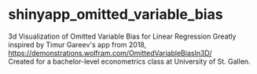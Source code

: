 # shinyapp_omitted_variable_bias
 3d Visualization of Omitted Variable Bias for Linear Regression
 Greatly inspired by Timur Gareev's app from 2018, https://demonstrations.wolfram.com/OmittedVariableBiasIn3D/  
 Created for a bachelor-level econometrics class at University of St. Gallen.
